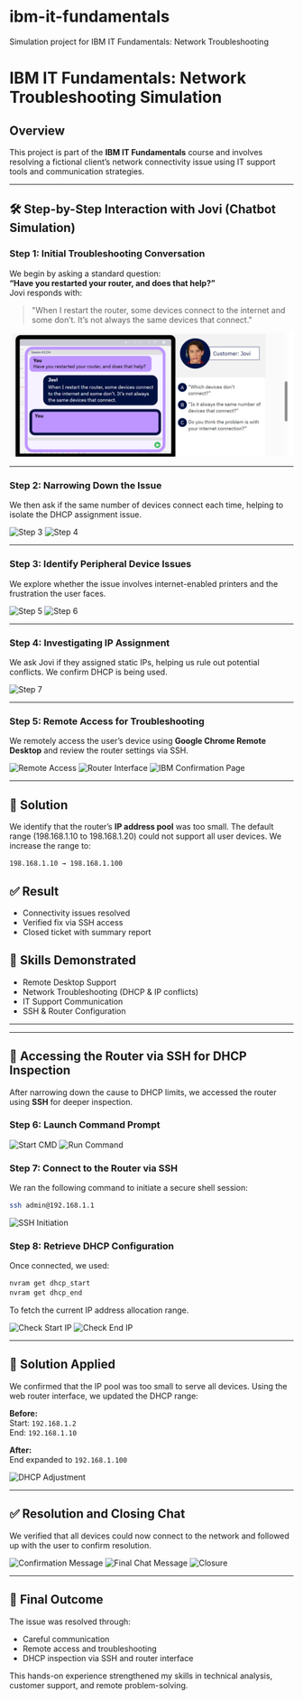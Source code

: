 # ibm-it-fundamentals
Simulation project for IBM IT Fundamentals: Network Troubleshooting

# IBM IT Fundamentals: Network Troubleshooting Simulation

## Overview
This project is part of the **IBM IT Fundamentals** course and involves resolving a fictional client’s network connectivity issue using IT support tools and communication strategies.

---

## 🛠 Step-by-Step Interaction with Jovi (Chatbot Simulation)

### Step 1: Initial Troubleshooting Conversation
We begin by asking a standard question:  
**“Have you restarted your router, and does that help?”**  
Jovi responds with:  
> "When I restart the router, some devices connect to the internet and some don’t. It’s not always the same devices that connect."


![Step 2](https://github.com/Umm-Salaamah/ibm-it-fundamentals/blob/8f9262e7d3cdd321ff44b70b6a64d70eb7878860/Screenshot%202025-04-17%20193555.png)

---

### Step 2: Narrowing Down the Issue
We then ask if the same number of devices connect each time, helping to isolate the DHCP assignment issue.

![Step 3](https://drive.google.com/file/d/1Yk056BYuK5vTNQxTFGXEIo6a0HLeB5re/view?usp=drive_link)
![Step 4](https://drive.google.com/file/d/1CIRupgrCOeDN2YQiNA_ff8Dl9HQ9Y3U0/view?usp=drive_link)

---

### Step 3: Identify Peripheral Device Issues
We explore whether the issue involves internet-enabled printers and the frustration the user faces.

![Step 5](https://drive.google.com/file/d/1S_98CZnU6lxwW0eggsIj5__1GGsvvxlI/view?usp=drive_link)
![Step 6](https://drive.google.com/file/d/1Xldf92hw0ajB1mstQ9ANU5ZcERZ6jLDE/view?usp=drive_link)

---

### Step 4: Investigating IP Assignment
We ask Jovi if they assigned static IPs, helping us rule out potential conflicts. We confirm DHCP is being used.

![Step 7](https://drive.google.com/file/d/1L6VMGaFsupNMgNjSkKTTOgj9tQ9e1vDv/view?usp=drive_link)

---

### Step 5: Remote Access for Troubleshooting
We remotely access the user’s device using **Google Chrome Remote Desktop** and review the router settings via SSH.

![Remote Access](https://drive.google.com/file/d/16koyid5E7Av8bJ4P1M3pC8LNQQVX9wui/view?usp=drive_link)
![Router Interface](https://drive.google.com/file/d/1jpAOg-PDDA0IqX3XlgF36Km3vAK66q5B/view?usp=drive_link)
![IBM Confirmation Page](https://drive.google.com/file/d/15QNDcgLAU9eSsoB37TS1B9IoWvAr5CEe/view?usp=drive_link)

---

## 🔧 Solution
We identify that the router’s **IP address pool** was too small. The default range (198.168.1.10 to 198.168.1.20) could not support all user devices. We increase the range to:
```
198.168.1.10 → 198.168.1.100
```

## ✅ Result
- Connectivity issues resolved
- Verified fix via SSH access
- Closed ticket with summary report

## 🔑 Skills Demonstrated
- Remote Desktop Support
- Network Troubleshooting (DHCP & IP conflicts)
- IT Support Communication
- SSH & Router Configuration

---


---

## 🔐 Accessing the Router via SSH for DHCP Inspection

After narrowing down the cause to DHCP limits, we accessed the router using **SSH** for deeper inspection.

### Step 6: Launch Command Prompt
![Start CMD](https://drive.google.com/file/d/122gMdioPfp-Gv47VsS0pHSep2gHBHQer/view?usp=drive_link)
![Run Command](https://drive.google.com/file/d/10PctkUwg8dR9-ThxKOEO2DApLErU1inB/view?usp=drive_link)

### Step 7: Connect to the Router via SSH
We ran the following command to initiate a secure shell session:
```bash
ssh admin@192.168.1.1
```
![SSH Initiation](https://drive.google.com/file/d/1azSw-0jF2dyWlqq6cH88OAqBwDupuy02/view?usp=drive_link)

### Step 8: Retrieve DHCP Configuration
Once connected, we used:
```bash
nvram get dhcp_start
nvram get dhcp_end
```
To fetch the current IP address allocation range.

![Check Start IP](https://drive.google.com/file/d/1qrDxDk5TWKTVdhSRT0Kd8ZXgHMRLh62H/view?usp=drive_link)
![Check End IP](https://drive.google.com/file/d/1K2d0sD0s2uRhItna8MLlFE08ASUWrdJs/view?usp=drive_link)

---

## 🔧 Solution Applied

We confirmed that the IP pool was too small to serve all devices. Using the web router interface, we updated the DHCP range:

**Before:**  
Start: `192.168.1.2`  
End: `192.168.1.10`  

**After:**  
End expanded to `192.168.1.100`

![DHCP Adjustment](https://drive.google.com/file/d/1yYi1zeEsIp2PDUH646XWDWJT-J4DERow/view?usp=drive_link)

---

## ✅ Resolution and Closing Chat

We verified that all devices could now connect to the network and followed up with the user to confirm resolution.

![Confirmation Message](https://drive.google.com/file/d/1b_Jdc_r6DjkO3ugmIIY1kyEcVKbWrpJh/view?usp=drive_link)
![Final Chat Message](https://drive.google.com/file/d/102jV922Q3AhKW7XOlcXuYON59WXJckAn/view?usp=drive_link)
![Closure](https://drive.google.com/file/d/1cN3_EKBT10oAwxoqxuQDQ36khn5RwFJu/view?usp=drive_link)

---

## 🏁 Final Outcome

The issue was resolved through:
- Careful communication
- Remote access and troubleshooting
- DHCP inspection via SSH and router interface

This hands-on experience strengthened my skills in technical analysis, customer support, and remote problem-solving.
